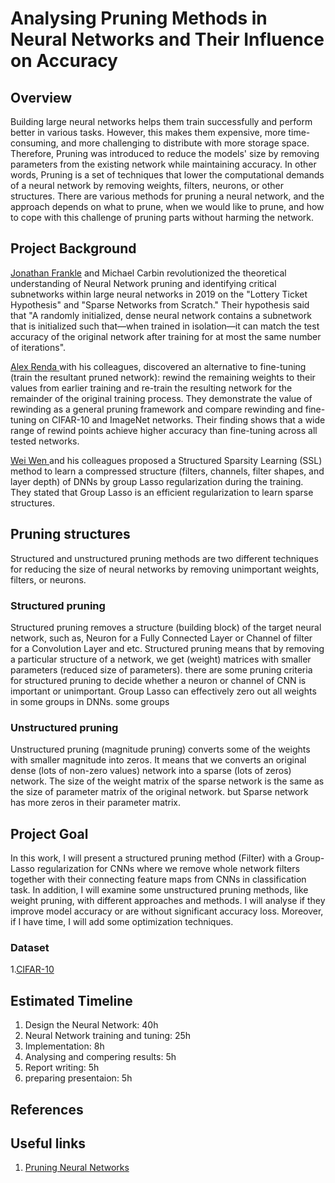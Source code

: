 # Analysing Pruning Methods in Neural Networks and Their Influence on Accuracy
## Overview

Building large neural networks helps them train successfully and perform better in various tasks. However, this makes them expensive, more time-consuming, and more challenging to distribute with more storage space. Therefore, Pruning was introduced to reduce the models' size by removing parameters from the existing network while maintaining accuracy. In other words, Pruning is a set of techniques that lower the computational demands of a neural network by removing weights, filters, neurons, or other structures.
There are various methods for pruning a neural network, and the approach depends on what to prune, when we would like to prune, and how to cope with this challenge of pruning parts without harming the network.

## Project Background

[Jonathan Frankle](https://arxiv.org/pdf/1803.03635.pdf) and Michael Carbin revolutionized the theoretical understanding of Neural Network pruning and identifying critical subnetworks within large neural networks in 2019 on the "Lottery Ticket Hypothesis" and "Sparse Networks from Scratch." Their hypothesis said that "A randomly initialized, dense neural network contains a subnetwork
that is initialized such that—when trained in isolation—it can match the test accuracy of the original network after training for at most the same number of iterations".

[Alex Renda ](https://arxiv.org/pdf/2003.02389.pdf) with his colleagues, discovered an alternative to fine-tuning (train the resultant pruned network): rewind the remaining weights to their values from earlier training and re-train the resulting network for the remainder of the original training process. They demonstrate the value of rewinding as a general pruning framework and compare rewinding and fine-tuning on CIFAR-10 and ImageNet networks. Their finding shows that a wide range of rewind points achieve higher accuracy than fine-tuning across all tested networks.

[Wei Wen ](https://arxiv.org/pdf/1608.03665.pdf) and his colleagues proposed a Structured Sparsity Learning (SSL) method to learn a compressed structure  (filters, channels, filter shapes, and layer depth) of DNNs by group Lasso regularization during the training. They stated that Group Lasso is an efficient regularization to learn sparse structures.

## Pruning structures
Structured and unstructured pruning methods are two different techniques for reducing the size of neural networks by removing unimportant weights, filters, or neurons.

### Structured pruning
Structured pruning removes a structure (building block) of the target neural network, such as, Neuron for a Fully Connected Layer or Channel of filter for a Convolution Layer and etc. Structured pruning means that by removing a particular structure of a network, we get (weight) matrices with smaller parameters (reduced size of parameters). there are some pruning criteria for structured pruning to decide whether a neuron or channel of CNN is important or unimportant. Group Lasso can effectively zero out all weights in some groups in DNNs.
some groups

### Unstructured pruning
Unstructured pruning (magnitude pruning) converts some of the weights with smaller magnitude into zeros.  It means that we converts an original dense (lots of non-zero values) network into a sparse (lots of zeros) network. The size of the weight matrix of the sparse network is the same as the size of parameter matrix of the original network. but Sparse network has more zeros in their parameter matrix.

## Project Goal
In this work, I will present a structured pruning method (Filter) with a Group-Lasso regularization for CNNs where we remove whole network filters together with their connecting feature maps from CNNs in classification task. In addition, I will examine some unstructured pruning methods, like weight pruning, with different approaches and methods. I will analyse if they improve model accuracy or are without significant accuracy loss. Moreover, if I have time, I will add some optimization techniques.

 
### Dataset
1.[CIFAR-10](https://www.cs.toronto.edu/~kriz/cifar.html)


## Estimated Timeline
1. Design the Neural Network: 40h
2. Neural Network training and tuning: 25h
3. Implementation: 8h
4. Analysing and compering results: 5h
5. Report writing: 5h
6. preparing presentaion: 5h

## References


## Useful links
1. [Pruning Neural Networks](https://pohsoonchang.medium.com/neural-network-pruning-update-cda56343e5a2)
